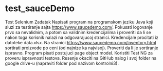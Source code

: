 # test_sauceDemo

Test Selenium
Zadatak
Napisati program na programskom jeziku Java koji sluzi za testiranje sajta https://www.saucedemo.com/.
Pokusati logovanje prvo sa nevalidnim, a potom sa validnim kredencijalima i proveriti da li se nakon toga korisnik nalazi na odgovarajucoj stranici.
Kredencijale procitati iz datoteke data.xlsx.
Na stranici https://www.saucedemo.com/inventory.html sortirati proizvode po ceni (od najnize ka najvisoj).
Proveriti da li je sortiranje ispravno. 
Program pisati postujuci page object model.
Koristiti Test NG za proveru ispravnosti testova.
Resenje okaciti na GitHub nalog i svoj folder na google drive-u (napraviti folder pod nazivom kontrolni3).
